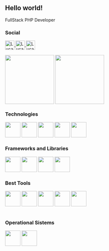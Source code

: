 <link rel="stylesheet" href="https://cdn.jsdelivr.net/gh/devicons/devicon@v2.12.0/devicon.min.css">


<h2>Hello world!</h2>

<p>FullStack PHP Developer</p>


<h3>Social</h3>

<div>
<a href="https://api.whatsapp.com/send?phone=5511942566798">
    <img align="center" alt="Lucas-volpati-facebook" src="https://img.shields.io/badge/Whatsapp-25D366?style=for-the-badge&logo=whatsapp&logoColor=white" height="30">
</a>
<a href="https://www.facebook.com/lucas.alcantararodrigues/">
    <img align="center" alt="Lucas-volpati-facebook" src="https://img.shields.io/badge/Facebook-1877F2?style=for-the-badge&logo=facebook&logoColor=white" height="30">
</a> 
    
<a href="https://www.linkedin.com/in/lucas-alcantara-rodrigues-volpati-1201499a/">
    <img align="center" alt="Lucas-volpati-facebook" src="https://img.shields.io/badge/Linkedin-0A66C2?style=for-the-badge&logo=linkedin&logoColor=white" height="30">
</a>
</div>
<br>


<div style="display: inline-block">
  <img height="160em" align="center" src="https://github-readme-stats.vercel.app/api?username=Lucas-volpati&show_icons=true&theme=dar">
  <img height="160em" align="center" src="https://github-readme-stats.vercel.app/api/top-langs/?username=Lucas-volpati&layout=compact&theme=light">

</div>

<h3>Technologies</h3>
<div style="display: inline-block">
    
  <img src="https://cdn.jsdelivr.net/gh/devicons/devicon/icons/php/php-original.svg" height="50" />
  <img src="https://cdn.jsdelivr.net/gh/devicons/devicon/icons/mysql/mysql-original-wordmark.svg" height="50" />
  <img src="https://cdn.jsdelivr.net/gh/devicons/devicon/icons/html5/html5-original-wordmark.svg" height="50"/>
  <img src="https://cdn.jsdelivr.net/gh/devicons/devicon/icons/css3/css3-original-wordmark.svg" height="50"/>
  <img src="https://cdn.jsdelivr.net/gh/devicons/devicon/icons/javascript/javascript-original.svg" height="50" />
  

</div>
<br>


<h3>Frameworks and Libraries</h3>

<div style="display: inline-block">
  <img src="https://cdn.jsdelivr.net/gh/devicons/devicon/icons/laravel/laravel-plain-wordmark.svg" height="50" />
  <img src="https://cdn.jsdelivr.net/gh/devicons/devicon/icons/bootstrap/bootstrap-plain-wordmark.svg" height="50"  />
  <img src="https://cdn.jsdelivr.net/gh/devicons/devicon/icons/jquery/jquery-original-wordmark.svg" height="50"/>
  <img src="https://cdn.jsdelivr.net/gh/devicons/devicon/icons/sass/sass-original.svg" height="50" />
</div>
<br>

<h3>Best Tools</h3>

<div style="disply: inline-block">
    <img src="https://cdn.jsdelivr.net/gh/devicons/devicon/icons/vscode/vscode-original.svg" height="50"/>
    <img src="https://cdn.jsdelivr.net/gh/devicons/devicon/icons/composer/composer-original.svg" height="50"/>
    <img src="https://cdn.jsdelivr.net/gh/devicons/devicon/icons/docker/docker-original-wordmark.svg" height="50"/>
    <img src="https://cdn.jsdelivr.net/gh/devicons/devicon/icons/git/git-original-wordmark.svg" height="50"/>
    <img src="https://cdn.jsdelivr.net/gh/devicons/devicon/icons/wordpress/wordpress-original.svg" height="50"/>
</div>
<br>
    
<h3>Operational Sistems</h3>

<div style="disply: inline-block">
    <img src="https://cdn.jsdelivr.net/gh/devicons/devicon/icons/linux/linux-original.svg" height="50" />
    <img src="https://cdn.jsdelivr.net/gh/devicons/devicon/icons/windows8/windows8-original.svg" height="50"/>
</div>
<br>

<!---
Lucas-volpati/Lucas-volpati is a ✨ special ✨ repository because its `README.md` (this file) appears on your GitHub profile.
You can click the Preview link to take a look at your changes.
--->
